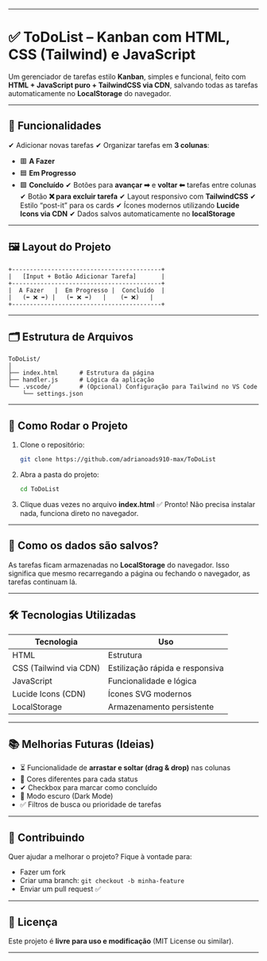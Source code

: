 
---

# ✅ ToDoList – Kanban com HTML, CSS (Tailwind) e JavaScript

Um gerenciador de tarefas estilo **Kanban**, simples e funcional, feito com **HTML + JavaScript puro + TailwindCSS via CDN**, salvando todas as tarefas automaticamente no **LocalStorage** do navegador.

---

## 📌 Funcionalidades

✔ Adicionar novas tarefas
✔ Organizar tarefas em **3 colunas**:

* 🟥 **A Fazer**
* 🟦 **Em Progresso**
* 🟩 **Concluído**
  ✔ Botões para **avançar ➡** e **voltar ⬅** tarefas entre colunas
  ✔ Botão **❌ para excluir tarefa**
  ✔ Layout responsivo com **TailwindCSS**
  ✔ Estilo “post-it” para os cards
  ✔ Ícones modernos utilizando **Lucide Icons via CDN**
  ✔ Dados salvos automaticamente no **localStorage**

---

## 🖼️ Layout do Projeto

```
+------------------------------------------+
|   [Input + Botão Adicionar Tarefa]       |
+------------------------------------------+
|  A Fazer   |  Em Progresso |  Concluído  |
|   (⬅ ❌ ➡) |   (⬅ ❌ ➡)   |    (⬅ ❌)   |
+------------------------------------------+
```

---

## 🗂️ Estrutura de Arquivos

```
ToDoList/
│
├── index.html      # Estrutura da página
├── handler.js      # Lógica da aplicação
└── .vscode/        # (Opcional) Configuração para Tailwind no VS Code
    └── settings.json
```

---

## 🚀 Como Rodar o Projeto

1. Clone o repositório:

   ```bash
   git clone https://github.com/adrianoads910-max/ToDoList
   ```

2. Abra a pasta do projeto:

   ```bash
   cd ToDoList
   ```

3. Clique duas vezes no arquivo **index.html**
   ✅ Pronto! Não precisa instalar nada, funciona direto no navegador.

---

## 💾 Como os dados são salvos?

As tarefas ficam armazenadas no **LocalStorage** do navegador.
Isso significa que mesmo recarregando a página ou fechando o navegador, as tarefas continuam lá.

---

## 🛠️ Tecnologias Utilizadas

| Tecnologia             | Uso                             |
| ---------------------- | ------------------------------- |
| HTML                   | Estrutura                       |
| CSS (Tailwind via CDN) | Estilização rápida e responsiva |
| JavaScript             | Funcionalidade e lógica         |
| Lucide Icons (CDN)     | Ícones SVG modernos             |
| LocalStorage           | Armazenamento persistente       |

---

## 📚 Melhorias Futuras (Ideias)

* ⏳ Funcionalidade de **arrastar e soltar (drag & drop)** nas colunas
* 🎨 Cores diferentes para cada status
* ✔ Checkbox para marcar como concluído
* 🌙 Modo escuro (Dark Mode)
* ✅ Filtros de busca ou prioridade de tarefas

---

## 🙌 Contribuindo

Quer ajudar a melhorar o projeto? Fique à vontade para:

* Fazer um fork
* Criar uma branch: `git checkout -b minha-feature`
* Enviar um pull request ✅

---

## 📄 Licença

Este projeto é **livre para uso e modificação** (MIT License ou similar).

---

